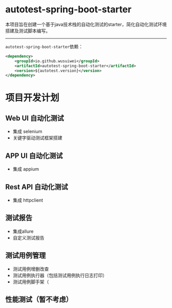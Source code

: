 # autotest-spring-boot-starter
本项目旨在创建一个基于java技术栈的自动化测试的starter，简化自动化测试环境搭建及测试脚本编写。

----
`autotest-spring-boot-starter`依赖：
```xml
<dependency>
    <groupId>io.github.wusuiwei</groupId>
    <artifactId>autotest-spring-boot-starter</artifactId>
    <version>${autotest.version}</version>
</dependency>
```
# 项目开发计划
 ## Web UI 自动化测试
 - 集成 selenium
 - 关键字驱动测试框架搭建
 
 ## APP UI 自动化测试
 - 集成 appium
 
 ## Rest API 自动化测试
 - 集成 httpclient
 
 ## 测试报告
 - 集成allure
 - 自定义测试报告
 ## 测试用例管理
 - 测试用例增删改查
 - 测试用例执行器（包括测试用例执行日志打印）
 - 测试用例脚手架（
 
 ## 性能测试（暂不考虑）
 
 
